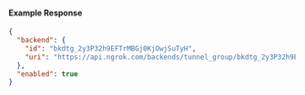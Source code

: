 <!-- Code generated for API Clients. DO NOT EDIT. -->

#### Example Response

```json
{
  "backend": {
    "id": "bkdtg_2y3P32h9EFTrMBGj0KjOwjSuTyH",
    "uri": "https://api.ngrok.com/backends/tunnel_group/bkdtg_2y3P32h9EFTrMBGj0KjOwjSuTyH"
  },
  "enabled": true
}
```
